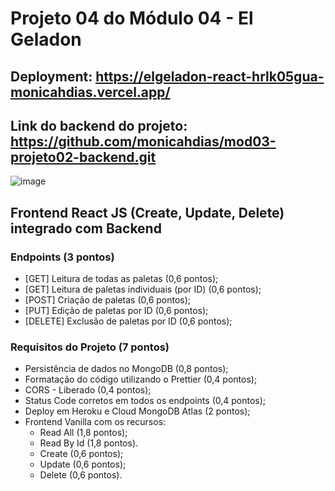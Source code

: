 # Projeto 04 do Módulo 04 - El Geladon

## Deployment: https://elgeladon-react-hrlk05gua-monicahdias.vercel.app/

## Link do backend do projeto: https://github.com/monicahdias/mod03-projeto02-backend.git

![image](https://user-images.githubusercontent.com/97922536/167302075-3e3571ee-5d35-4f15-a31a-d79afd17352c.png)

## Frontend React JS (Create, Update, Delete) integrado com Backend

### Endpoints (3 pontos)
- [GET] Leitura de todas as paletas (0,6 pontos);
- [GET] Leitura de paletas individuais (por ID) (0,6 pontos);
- [POST] Criação de paletas (0,6 pontos);
- [PUT] Edição de paletas por ID (0,6 pontos);
- [DELETE] Exclusão de paletas por ID (0,6 pontos);

### Requisitos do Projeto (7 pontos)
- Persistência de dados no MongoDB (0,8 pontos);
- Formatação do código utilizando o Prettier (0,4 pontos);
- CORS - Liberado (0,4 pontos);
- Status Code corretos em todos os endpoints (0,4 pontos);
- Deploy em Heroku e Cloud MongoDB Atlas (2 pontos);
- Frontend Vanilla com os recursos:
  - Read All (1,8 pontos);
  - Read By Id (1,8 pontos).
  - Create (0,6 pontos);
  - Update (0,6 pontos);
  - Delete (0,6 pontos).
